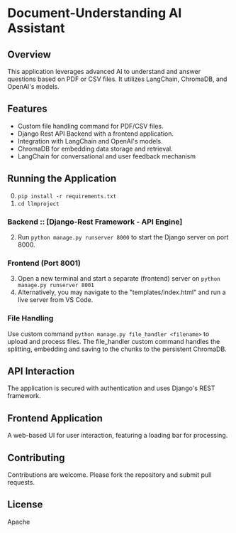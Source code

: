 # Document-Understanding AI Assistant

## Overview
This application leverages advanced AI to understand and answer questions based on PDF or CSV files. It utilizes LangChain, ChromaDB, and OpenAI's models.

## Features
- Custom file handling command for PDF/CSV files.
- Django Rest API Backend with a frontend application.
- Integration with LangChain and OpenAI's models.
- ChromaDB for embedding data storage and retrieval.
- LangChain for conversational and user feedback mechanism

## Running the Application
0. `pip install -r requirements.txt`
1. `cd llmproject`

### Backend :: [Django-Rest Framework - API Engine]
2. Run `python manage.py runserver 8000` to start the Django server on port 8000.

### Frontend (Port 8001)
3. Open a new terminal and start a separate (frontend) server on `python manage.py runserver 8001`
3. Alternatively, you may navigate to the "templates/index.html" and run a live server from VS Code.

### File Handling
Use custom command `python manage.py file_handler <filename>` to upload and process files.
The file_handler custom command handles the splitting, embedding and saving to the chunks to the persistent ChromaDB.

## API Interaction
The application is secured with authentication and uses Django's REST framework.

## Frontend Application
A web-based UI for user interaction, featuring a loading bar for processing.

## Contributing
Contributions are welcome. Please fork the repository and submit pull requests.

## License
Apache
